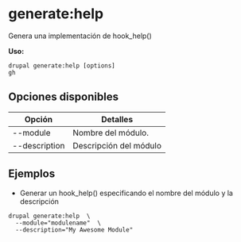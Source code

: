 # generate:help
Genera una implementación de hook_help()

**Uso:**
```
drupal generate:help [options]
gh
```

## Opciones disponibles
Opción | Detalles
-------|-------------
--module | Nombre del módulo.
--description | Descripción del módulo

## Ejemplos
* Generar un hook_help() especificando el nombre del módulo y la descripción
```
drupal generate:help  \
  --module="modulename"  \
  --description="My Awesome Module"
```
